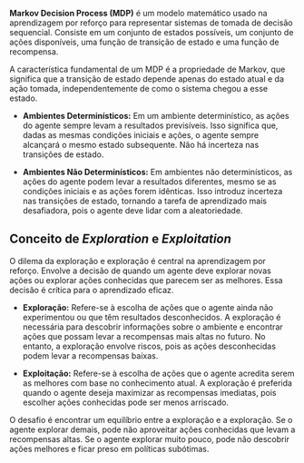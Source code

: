 **Markov Decision Process (MDP)** é um modelo matemático usado na aprendizagem por reforço para representar sistemas de tomada de decisão sequencial. Consiste em um conjunto de estados possíveis, um conjunto de ações disponíveis, uma função de transição de estado e uma função de recompensa. 

A característica fundamental de um MDP é a propriedade de Markov, que significa que a transição de estado depende apenas do estado atual e da ação tomada, independentemente de como o sistema chegou a esse estado.

- **Ambientes Determinísticos:** Em um ambiente determinístico, as ações do agente sempre levam a resultados previsíveis. Isso significa que, dadas as mesmas condições iniciais e ações, o agente sempre alcançará o mesmo estado subsequente. Não há incerteza nas transições de estado.

- **Ambientes Não Determinísticos:** Em ambientes não determinísticos, as ações do agente podem levar a resultados diferentes, mesmo se as condições iniciais e as ações forem idênticas. Isso introduz incerteza nas transições de estado, tornando a tarefa de aprendizado mais desafiadora, pois o agente deve lidar com a aleatoriedade.

## Conceito de *Exploration* e *Exploitation*

O dilema da exploração e exploração é central na aprendizagem por reforço. Envolve a decisão de quando um agente deve explorar novas ações ou explorar ações conhecidas que parecem ser as melhores. Essa decisão é crítica para o aprendizado eficaz.

- **Exploração:** Refere-se à escolha de ações que o agente ainda não experimentou ou que têm resultados desconhecidos. A exploração é necessária para descobrir informações sobre o ambiente e encontrar ações que possam levar a recompensas mais altas no futuro. No entanto, a exploração envolve riscos, pois as ações desconhecidas podem levar a recompensas baixas.

- **Exploitação:** Refere-se à escolha de ações que o agente acredita serem as melhores com base no conhecimento atual. A exploração é preferida quando o agente deseja maximizar as recompensas imediatas, pois escolher ações conhecidas pode ser menos arriscado.

O desafio é encontrar um equilíbrio entre a exploração e a exploração. Se o agente explorar demais, pode não aproveitar ações conhecidas que levam a recompensas altas. Se o agente explorar muito pouco, pode não descobrir ações melhores e ficar preso em políticas subótimas.
